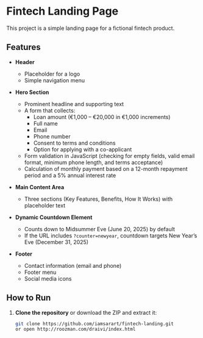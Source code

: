 # Fintech Landing Page

This project is a simple landing page for a fictional fintech product.

## Features

- **Header**  
  - Placeholder for a logo  
  - Simple navigation menu

- **Hero Section**  
  - Prominent headline and supporting text  
  - A form that collects:
    - Loan amount (€1,000 – €20,000 in €1,000 increments)
    - Full name
    - Email
    - Phone number
    - Consent to terms and conditions
    - Option for applying with a co-applicant
  - Form validation in JavaScript (checking for empty fields, valid email format, minimum phone length, and terms acceptance)
  - Calculation of monthly payment based on a 12-month repayment period and a 5% annual interest rate

- **Main Content Area**  
  - Three sections (Key Features, Benefits, How It Works) with placeholder text

- **Dynamic Countdown Element**  
  - Counts down to Midsummer Eve (June 20, 2025) by default  
  - If the URL includes `?counter=newyear`, countdown targets New Year’s Eve (December 31, 2025)

- **Footer**  
  - Contact information (email and phone)  
  - Footer menu 
  - Social media icons

## How to Run

1. **Clone the repository** or download the ZIP and extract it:
   ```bash
   git clone https://github.com/iamsarart/fintech-landing.git
   or open http://roozman.com/draivi/index.html